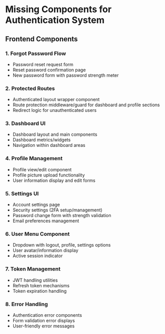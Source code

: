 # Missing Components for Authentication System

## Frontend Components

### 1. Forgot Password Flow
- Password reset request form
- Reset password confirmation page
- New password form with password strength meter

### 2. Protected Routes
- Authenticated layout wrapper component
- Route protection middleware/guard for dashboard and profile sections
- Redirect logic for unauthenticated users

### 3. Dashboard UI
- Dashboard layout and main components
- Dashboard metrics/widgets
- Navigation within dashboard areas

### 4. Profile Management
- Profile view/edit component
- Profile picture upload functionality
- User information display and edit forms

### 5. Settings UI
- Account settings page
- Security settings (2FA setup/management)
- Password change form with strength validation
- Email preferences management

### 6. User Menu Component
- Dropdown with logout, profile, settings options
- User avatar/information display
- Active session indicator

### 7. Token Management
- JWT handling utilities
- Refresh token mechanisms
- Token expiration handling

### 8. Error Handling
- Authentication error components
- Form validation error displays
- User-friendly error messages

